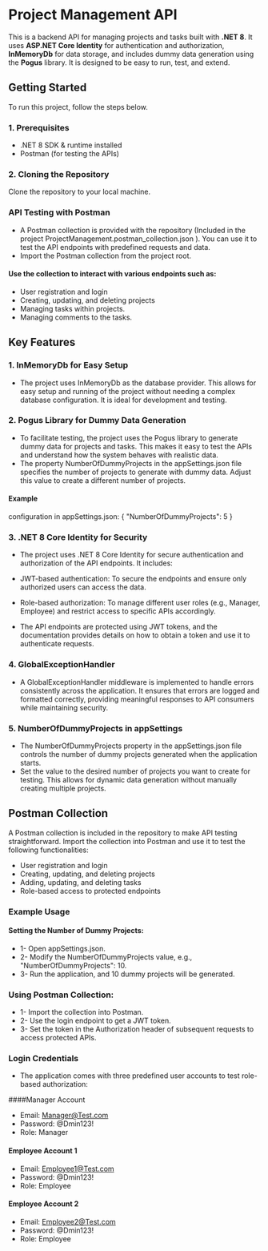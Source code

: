 # Project Management API

This is a backend API for managing projects and tasks built with **.NET 8**. It uses **ASP.NET Core Identity** for authentication and authorization, **InMemoryDb** for data storage, and includes dummy data generation using the **Pogus** library. It is designed to be easy to run, test, and extend.

## Getting Started

To run this project, follow the steps below.

### 1. Prerequisites

- .NET 8 SDK & runtime installed
- Postman (for testing the APIs) 

### 2. Cloning the Repository

Clone the repository to your local machine.


### API Testing with Postman
- A Postman collection is provided with the repository (Included in the project ProjectManagement.postman_collection.json ). You can use it to test the API endpoints with predefined requests and data.
- Import the Postman collection from the project root.
#### Use the collection to interact with various endpoints such as:
- User registration and login
- Creating, updating, and deleting projects
- Managing tasks within projects.
- Managing comments to the tasks.



## Key Features
### 1. InMemoryDb for Easy Setup
- The project uses InMemoryDb as the database provider. This allows for easy setup and running of the project without needing a complex database configuration. It is ideal for development and testing.

### 2. Pogus Library for Dummy Data Generation
- To facilitate testing, the project uses the Pogus library to generate dummy data for projects and tasks. This makes it easy to test the APIs and understand how the system behaves with realistic data.
- The property NumberOfDummyProjects in the appSettings.json file specifies the number of projects to generate with dummy data. Adjust this value to create a different number of projects.

#### Example 
configuration in appSettings.json:
{
  "NumberOfDummyProjects": 5
}
### 3. .NET 8 Core Identity for Security
- The project uses .NET 8 Core Identity for secure authentication and authorization of the API endpoints. It includes:

- JWT-based authentication: To secure the endpoints and ensure only authorized users can access the data.
- Role-based authorization: To manage different user roles (e.g., Manager, Employee) and restrict access to specific APIs accordingly.
- The API endpoints are protected using JWT tokens, and the documentation provides details on how to obtain a token and use it to authenticate requests.

### 4. GlobalExceptionHandler
- A GlobalExceptionHandler middleware is implemented to handle errors consistently across the application. It ensures that errors are logged and formatted correctly, providing meaningful responses to API consumers while maintaining security.

### 5. NumberOfDummyProjects in appSettings
- The NumberOfDummyProjects property in the appSettings.json file controls the number of dummy projects generated when the application starts.
- Set the value to the desired number of projects you want to create for testing.
This allows for dynamic data generation without manually creating multiple projects.


## Postman Collection
A Postman collection is included in the repository to make API testing straightforward. Import the collection into Postman and use it to test the following functionalities:
- User registration and login
- Creating, updating, and deleting projects
- Adding, updating, and deleting tasks
- Role-based access to protected endpoints

### Example Usage
#### Setting the Number of Dummy Projects:
- 1- Open appSettings.json.
- 2- Modify the NumberOfDummyProjects value, e.g., "NumberOfDummyProjects": 10.
- 3- Run the application, and 10 dummy projects will be generated.

### Using Postman Collection:

- 1- Import the collection into Postman.
- 2- Use the login endpoint to get a JWT token.
- 3- Set the token in the Authorization header of subsequent requests to access protected APIs.

### Login Credentials
- The application comes with three predefined user accounts to test role-based authorization:

####Manager Account
- Email: Manager@Test.com
- Password: @Dmin123!
- Role: Manager

#### Employee Account 1
- Email: Employee1@Test.com
- Password: @Dmin123!
- Role: Employee

#### Employee Account 2
- Email: Employee2@Test.com
- Password: @Dmin123!
- Role: Employee
